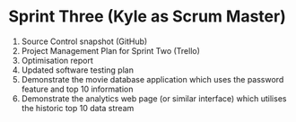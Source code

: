 # Sprint Three (Kyle as Scrum Master)
1. Source Control snapshot (GitHub)
2. Project Management Plan for Sprint Two (Trello)
3. Optimisation report 
4. Updated software testing plan
5. Demonstrate the movie database application which uses the password feature and top 10 information
6. Demonstrate the analytics web page (or similar interface) which utilises the historic top 10 data stream
